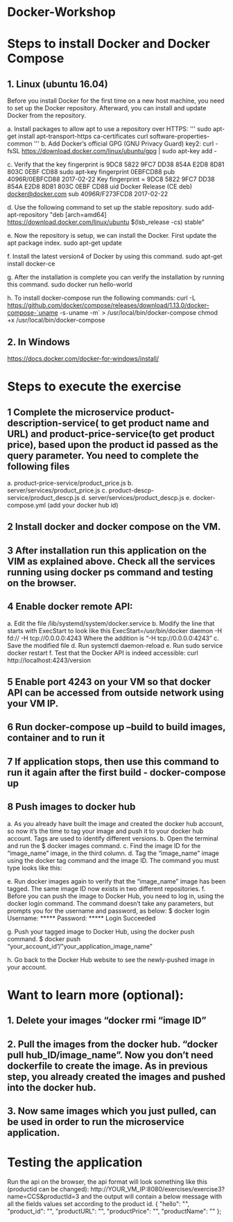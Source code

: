 # Docker-Workshop

# Steps to install Docker and Docker Compose
## 1.	Linux (ubuntu 16.04)
Before you install Docker for the first time on a new host machine, you need to set up the Docker repository. Afterward, you can install and update Docker from the repository. 

a.	Install packages to allow apt to use a repository over HTTPS: 
'''
sudo apt-get install apt-transport-https ca-certificates curl software-properties-common 
'''
b.	Add Docker’s official GPG (GNU Privacy Guard) key2: 
curl -fsSL https://download.docker.com/linux/ubuntu/gpg | sudo apt-key add - 

c.	Verify that the key fingerprint is 9DC8 5822 9FC7 DD38 854A E2D8 8D81 803C 0EBF CD88 
sudo apt-key fingerprint 0EBFCD88 pub 
4096R/0EBFCD88 2017-02-22 Key fingerprint = 9DC8 5822 9FC7 DD38 854A E2D8 8D81 803C 0EBF CD88 uid Docker Release (CE deb) <docker@docker.com> sub 4096R/F273FCD8 2017-02-22 

d.	Use the following command to set up the stable repository. 
sudo add-apt-repository "deb [arch=amd64] https://download.docker.com/linux/ubuntu $(lsb_release -cs) stable"

e.	Now the repository is setup, we can install the Docker. First update the apt package index. 
sudo apt-get update

f.	Install the latest version4 of Docker by using this command. 
sudo apt-get install docker-ce

g.	After the installation is complete you can verify the installation by running this command. 
sudo docker run hello-world

h.	To install docker-compose run the following commands:
curl -L https://github.com/docker/compose/releases/download/1.13.0/docker-compose-`uname -s`-`uname -m` > /usr/local/bin/docker-compose 
chmod +x /usr/local/bin/docker-compose

## 2.	In Windows
https://docs.docker.com/docker-for-windows/install/

# Steps to execute the exercise

## 1	Complete the microservice product-description-service( to get product name and URL) and product-price-service(to get product price), based upon the product id passed as the query parameter. You need to complete the following files 

a.	product-price-service/product_price.js 
b.	server/services/product_price.js
c.	product-descp-service/product_descp.js
d.	server/services/product_descp.js
e.	docker-compose.yml (add your docker hub id) 

## 2	Install docker and docker compose on the VM. 

## 3	After installation run this application on the VIM as explained above. Check all the services running using docker ps command and testing on the browser. 

## 4	Enable docker remote API:

a.	Edit the file /lib/systemd/system/docker.service 
b.	Modify the line that starts with ExecStart to look like this ExecStart=/usr/bin/docker daemon -H fd:// -H tcp://0.0.0.0:4243 
Where the addition is “-H tcp://0.0.0.0:4243”
c.	Save the modified file 
d.	Run systemctl daemon-reload 
e.	Run sudo service docker restart 
f.	Test that the Docker API is indeed accessible: 
curl http://localhost:4243/version

## 5	Enable port 4243 on your VM so that docker API can be accessed from outside network using your VM IP. 

## 6	Run docker-compose up –build to build images, container and to run it

## 7	If application stops, then use this command to run it again after the first build - docker-compose up

## 8	Push images to docker hub

a.	As you already have built the image and created the docker hub account, so now it’s the time to tag your image and push it to your docker hub account. Tags are used to identify different versions.
b.	Open the terminal and run the $ docker images command. 
c.	Find the image ID for the “image_name” image, in the third column. 
d.	Tag the “image_name” image using the docker tag command and the image ID. The command you must type looks like this: 
        

e.	Run docker images again to verify that the “image_name” image has been tagged. The same image ID now exists in two different repositories. 
f.	Before you can push the image to Docker Hub, you need to log in, using the docker login command. The command doesn’t take any parameters, but prompts you for the username and password, as below: 
$ docker login 
Username: ***** 
Password: ***** 
Login Succeeded

g.	Push your tagged image to Docker Hub, using the docker push command. 
$ docker push “your_account_id”/”your_application_image_name”

h.	Go back to the Docker Hub website to see the newly-pushed image in your account. 

# Want to learn more (optional):

## 1. Delete your images “docker rmi “image ID”

## 2.  Pull the images from the docker hub. “docker pull hub_ID/image_name”. Now you don’t need dockerfile to create the image. As in previous step, you already created the images and pushed into the docker hub.

## 3. Now same images which you just pulled, can be used in order to run the microservice application. 


# Testing the application

Run the api on the browser, the api format will look something like this (productid can be changed): 
http://YOUR_VM_IP:8080/exercises/exercise3?name=CCS&productId=3 
and the output will contain a below message with all the fields values set according to the product id. 
{ "hello": "", "product_id": "", "productURL": "", "productPrice": "", "productName": "" };
